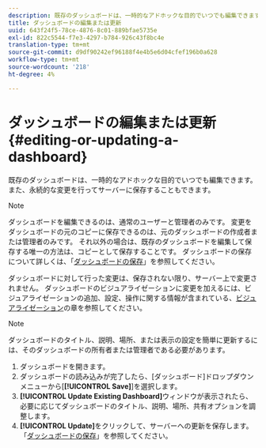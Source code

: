 ```yaml
---
description: 既存のダッシュボードは、一時的なアドホックな目的でいつでも編集できます。また、永続的な変更を行ってサーバーに保存することもできます。
title: ダッシュボードの編集または更新
uuid: 643f24f5-78ce-4876-8c01-889bfae5735e
exl-id: 822c5544-f7e3-4297-b784-926c43f8bc4e
translation-type: tm+mt
source-git-commit: d9df90242ef96188f4e4b5e6d04cfef196b0a628
workflow-type: tm+mt
source-wordcount: '218'
ht-degree: 4%

---
```


# ダッシュボードの編集または更新{#editing-or-updating-a-dashboard}

既存のダッシュボードは、一時的なアドホックな目的でいつでも編集できます。また、永続的な変更を行ってサーバーに保存することもできます。

>[!NOTE]
>
>ダッシュボードを編集できるのは、通常のユーザーと管理者のみです。 変更をダッシュボードの元のコピーに保存できるのは、元のダッシュボードの作成者または管理者のみです。 それ以外の場合は、既存のダッシュボードを編集して保存する唯一の方法は、コピーとして保存することです。 ダッシュボードの保存について詳しくは、「[ダッシュボードの保存](../../../home/c-adobe-data-workbench-dashboard/c-dashboards/t-saving-a-dashboard.md#task-4132cf487bc640149c91afd0b7b0701e)」を参照してください。

ダッシュボードに対して行った変更は、保存されない限り、サーバー上で変更されません。 ダッシュボードのビジュアライゼーションに変更を加えるには、ビジュアライゼーションの追加、設定、操作に関する情報が含まれている、[ビジュアライゼーション](../../../home/c-adobe-data-workbench-dashboard/c-visualizations/c-visualizations.md#concept-426ed20f270f4be48ecc3574f3078d8e)の章を参照してください。

>[!NOTE]
>
>ダッシュボードのタイトル、説明、場所、または表示の設定を簡単に更新するには、そのダッシュボードの所有者または管理者である必要があります。

1. ダッシュボードを開きます。
1. ダッシュボードの読み込みが完了したら、[ダッシュボード]ドロップダウンメニューから[**[!UICONTROL Save]**]を選択します。
1. **[!UICONTROL Update Existing Dashboard]**&#x200B;ウィンドウが表示されたら、必要に応じてダッシュボードのタイトル、説明、場所、共有オプションを調整します。
1. **[!UICONTROL Update]**&#x200B;をクリックして、サーバーへの更新を保存します。 「[ダッシュボードの保存](../../../home/c-adobe-data-workbench-dashboard/c-dashboards/t-saving-a-dashboard.md#task-4132cf487bc640149c91afd0b7b0701e)」を参照してください。
